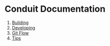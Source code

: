 # Conduit Documentation

1. [Building](./BUILDING.md)
2. [Developing](./DEVELOPING.md)
3. [Git Flow](./GIT.md)
4. [Tips](./TIPS.md)
